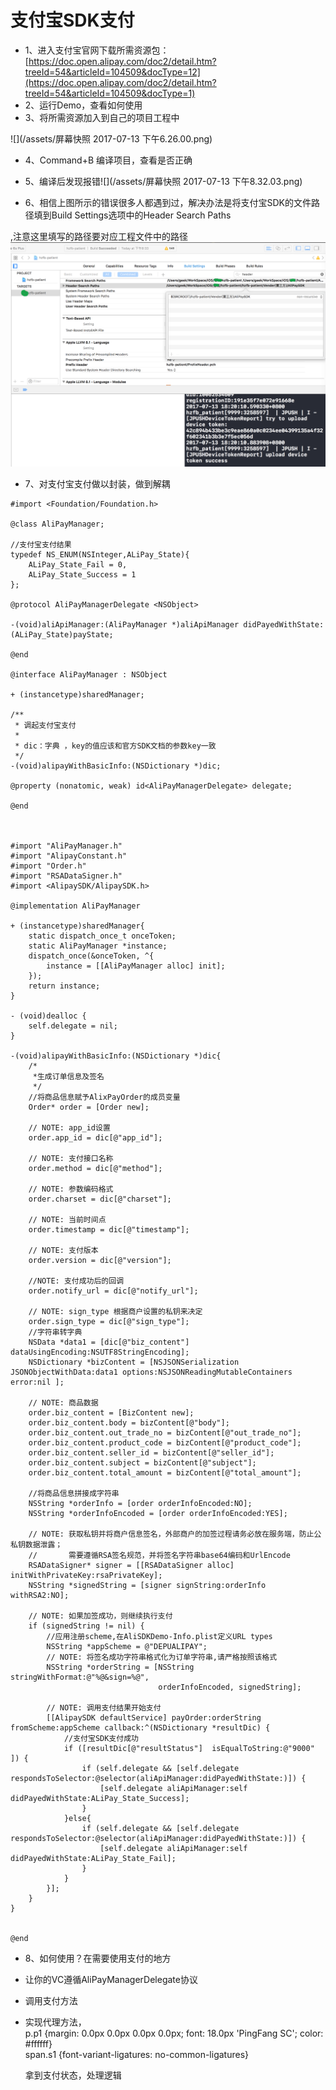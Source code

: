 # 支付宝SDK支付

* 1、进入支付宝官网下载所需资源包：[https://doc.open.alipay.com/doc2/detail.htm?treeId=54&articleId=104509&docType=12](https://doc.open.alipay.com/doc2/detail.htm?treeId=54&articleId=104509&docType=1)
* 2、运行Demo，查看如何使用
* 3、将所需资源加入到自己的项目工程中

![](/assets/屏幕快照 2017-07-13 下午6.26.00.png)

* 4、Command+B 编译项目，查看是否正确
* 5、编译后发现报错![](/assets/屏幕快照 2017-07-13 下午8.32.03.png)

* 6、相信上图所示的错误很多人都遇到过，解决办法是将支付宝SDK的文件路径填到Build Settings选项中的Header Search Paths

,注意这里填写的路径要对应工程文件中的路径![](/assets/QQ20170713-203710@2x.png)

* 7、对支付宝支付做以封装，做到解耦

```
#import <Foundation/Foundation.h>

@class AliPayManager;

//支付宝支付结果
typedef NS_ENUM(NSInteger,ALiPay_State){
    ALiPay_State_Fail = 0,
    ALiPay_State_Success = 1
};

@protocol AliPayManagerDelegate <NSObject>

-(void)aliApiManager:(AliPayManager *)aliApiManager didPayedWithState:(ALiPay_State)payState;

@end

@interface AliPayManager : NSObject

+ (instancetype)sharedManager;

/**
 * 调起支付宝支付
 *
 * dic：字典 ，key的值应该和官方SDK文档的参数key一致
 */
-(void)alipayWithBasicInfo:(NSDictionary *)dic;

@property (nonatomic, weak) id<AliPayManagerDelegate> delegate;

@end



#import "AliPayManager.h"
#import "AlipayConstant.h"
#import "Order.h"
#import "RSADataSigner.h"
#import <AlipaySDK/AlipaySDK.h>

@implementation AliPayManager

+ (instancetype)sharedManager{
    static dispatch_once_t onceToken;
    static AliPayManager *instance;
    dispatch_once(&onceToken, ^{
        instance = [[AliPayManager alloc] init];
    });
    return instance;
}

- (void)dealloc {
    self.delegate = nil;
}

-(void)alipayWithBasicInfo:(NSDictionary *)dic{
    /*
     *生成订单信息及签名
     */
    //将商品信息赋予AlixPayOrder的成员变量
    Order* order = [Order new];

    // NOTE: app_id设置
    order.app_id = dic[@"app_id"];

    // NOTE: 支付接口名称
    order.method = dic[@"method"];

    // NOTE: 参数编码格式
    order.charset = dic[@"charset"];

    // NOTE: 当前时间点
    order.timestamp = dic[@"timestamp"];

    // NOTE: 支付版本
    order.version = dic[@"version"];

    //NOTE: 支付成功后的回调
    order.notify_url = dic[@"notify_url"];

    // NOTE: sign_type 根据商户设置的私钥来决定
    order.sign_type = dic[@"sign_type"];
    //字符串转字典
    NSData *data1 = [dic[@"biz_content"] dataUsingEncoding:NSUTF8StringEncoding];
    NSDictionary *bizContent = [NSJSONSerialization JSONObjectWithData:data1 options:NSJSONReadingMutableContainers error:nil ];

    // NOTE: 商品数据
    order.biz_content = [BizContent new];
    order.biz_content.body = bizContent[@"body"];
    order.biz_content.out_trade_no = bizContent[@"out_trade_no"];
    order.biz_content.product_code = bizContent[@"product_code"];
    order.biz_content.seller_id = bizContent[@"seller_id"];
    order.biz_content.subject = bizContent[@"subject"];
    order.biz_content.total_amount = bizContent[@"total_amount"];

    //将商品信息拼接成字符串
    NSString *orderInfo = [order orderInfoEncoded:NO];
    NSString *orderInfoEncoded = [order orderInfoEncoded:YES];

    // NOTE: 获取私钥并将商户信息签名，外部商户的加签过程请务必放在服务端，防止公私钥数据泄露；
    //       需要遵循RSA签名规范，并将签名字符串base64编码和UrlEncode
    RSADataSigner* signer = [[RSADataSigner alloc] initWithPrivateKey:rsaPrivateKey];
    NSString *signedString = [signer signString:orderInfo withRSA2:NO];

    // NOTE: 如果加签成功，则继续执行支付
    if (signedString != nil) {
        //应用注册scheme,在AliSDKDemo-Info.plist定义URL types
        NSString *appScheme = @"DEPUALIPAY";
        // NOTE: 将签名成功字符串格式化为订单字符串,请严格按照该格式
        NSString *orderString = [NSString stringWithFormat:@"%@&sign=%@",
                                 orderInfoEncoded, signedString];

        // NOTE: 调用支付结果开始支付
        [[AlipaySDK defaultService] payOrder:orderString fromScheme:appScheme callback:^(NSDictionary *resultDic) {
            //支付宝SDK支付成功
            if ([resultDic[@"resultStatus"]  isEqualToString:@"9000" ]) {
                if (self.delegate && [self.delegate respondsToSelector:@selector(aliApiManager:didPayedWithState:)]) {
                    [self.delegate aliApiManager:self didPayedWithState:ALiPay_State_Success];
                }
            }else{
                if (self.delegate && [self.delegate respondsToSelector:@selector(aliApiManager:didPayedWithState:)]) {
                    [self.delegate aliApiManager:self didPayedWithState:ALiPay_State_Fail];
                }
            }
        }];
    }
}


@end
```

* 8、如何使用？在需要使用支付的地方
* 让你的VC遵循AliPayManagerDelegate协议
* 调用支付方法

* 实现代理方法，  
  p.p1 {margin: 0.0px 0.0px 0.0px 0.0px; font: 18.0px 'PingFang SC'; color: \#ffffff}  
  span.s1 {font-variant-ligatures: no-common-ligatures}  


  拿到支付状态，处理逻辑



